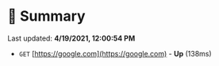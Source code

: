 # 📖 Summary
Last updated: **4/19/2021, 12:00:54 PM**

- `GET` [https://google.com](https://google.com) - **Up** (138ms)
